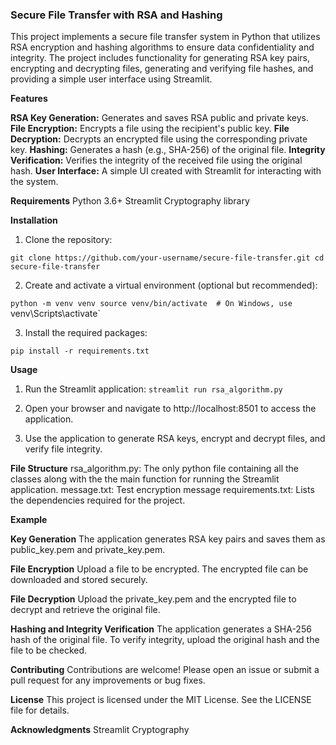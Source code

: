 ### Secure File Transfer with RSA and Hashing

This project implements a secure file transfer system in Python that utilizes RSA encryption and hashing algorithms to ensure data confidentiality and integrity. The project includes functionality for generating RSA key pairs, encrypting and decrypting files, generating and verifying file hashes, and providing a simple user interface using Streamlit.

**Features**

**RSA Key Generation:** Generates and saves RSA public and private keys.
**File Encryption:** Encrypts a file using the recipient's public key.
**File Decryption:** Decrypts an encrypted file using the corresponding private key.
**Hashing:** Generates a hash (e.g., SHA-256) of the original file.
**Integrity Verification:** Verifies the integrity of the received file using the original hash.
**User Interface:** A simple UI created with Streamlit for interacting with the system.

**Requirements**
Python 3.6+
Streamlit
Cryptography library

**Installation**
1. Clone the repository:

`git clone https://github.com/your-username/secure-file-transfer.git
cd secure-file-transfer`

2. Create and activate a virtual environment (optional but recommended):

`python -m venv venv
source venv/bin/activate  # On Windows, use `venv\Scripts\activate`

3. Install the required packages:

`pip install -r requirements.txt`

**Usage**
1. Run the Streamlit application:
`streamlit run rsa_algorithm.py`

2. Open your browser and navigate to http://localhost:8501 to access the application.

3. Use the application to generate RSA keys, encrypt and decrypt files, and verify file integrity.

**File Structure**
rsa_algorithm.py: The only python file containing all the classes along with the the main function for running the Streamlit application.
message.txt: Test encryption message
requirements.txt: Lists the dependencies required for the project.

**Example**

**Key Generation**
The application generates RSA key pairs and saves them as public_key.pem and private_key.pem.

**File Encryption**
Upload a file to be encrypted. The encrypted file can be downloaded and stored securely.

**File Decryption**
Upload the private_key.pem and the encrypted file to decrypt and retrieve the original file.

**Hashing and Integrity Verification**
The application generates a SHA-256 hash of the original file. To verify integrity, upload the original hash and the file to be checked.

**Contributing**
Contributions are welcome! Please open an issue or submit a pull request for any improvements or bug fixes.

**License**
This project is licensed under the MIT License. See the LICENSE file for details.

**Acknowledgments**
Streamlit
Cryptography










